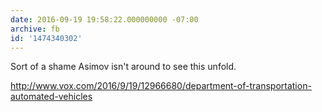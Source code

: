 ```yaml
---
date: 2016-09-19 19:58:22.000000000 -07:00
archive: fb
id: '1474340302'
---
```


Sort of a shame Asimov isn't around to see this unfold.

http://www.vox.com/2016/9/19/12966680/department-of-transportation-automated-vehicles

